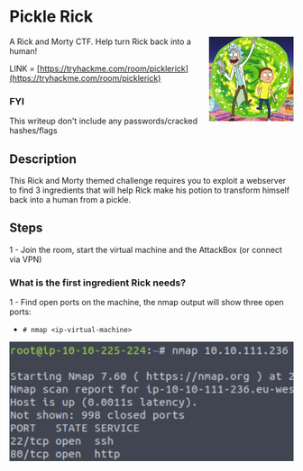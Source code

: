 # Pickle Rick

<img align="right" src="https://github.com/matthernet/Writeups/blob/main/TryHackMe/Room/images/picklerick/picklerick01.jpeg" width="150" height="150">

A Rick and Morty CTF. Help turn Rick back into a human!

LINK = [https://tryhackme.com/room/picklerick](https://tryhackme.com/room/picklerick)

### FYI
This writeup don't include any passwords/cracked hashes/flags

## Description

This Rick and Morty themed challenge requires you to exploit a webserver to find 3 ingredients that will help Rick make his potion to transform himself back into a human from a pickle.


## Steps

1 - Join the room, start the virtual machine and the AttackBox (or connect via VPN)

### What is the first ingredient Rick needs?
1 - Find open ports on the machine, the nmap output will show three open ports:
* ```# nmap <ip-virtual-machine>```

![](../Room/images/picklerick/picklerick02.png)

